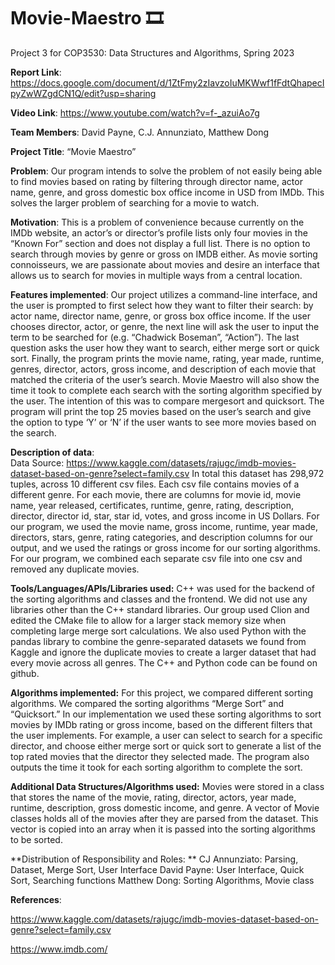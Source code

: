 # Movie-Maestro 🎞️
Project 3 for COP3530: Data Structures and Algorithms, Spring 2023

**Report Link**: https://docs.google.com/document/d/1ZtFmy2zIavzoIuMKWwf1fFdtQhapecIpyZwWZgdCN1Q/edit?usp=sharing

**Video Link**: https://www.youtube.com/watch?v=f-_azuiAo7g

**Team Members**: David Payne, C.J. Annunziato, Matthew Dong

**Project Title**: “Movie Maestro”

**Problem**: Our program intends to solve the problem of not easily being able to find movies based on rating by filtering through director name, actor name, genre, and gross domestic box office income in USD from IMDb. This solves the larger problem of searching for a movie to watch.

**Motivation**: This is a problem of convenience because currently on the IMDb website, an actor’s or director’s profile lists only four movies in the “Known For” section and does not display a full list. There is no option to search through movies by genre or gross on IMDB either. As movie sorting connoisseurs, we are passionate about movies and desire an interface that allows us to search for movies in multiple ways from a central location. 
 
**Features implemented**: Our project utilizes a command-line interface, and the user is prompted to first select how they want to filter their search: by actor name, director name, genre, or gross box office income. If the user chooses director, actor, or genre, the next line will ask the user to input the term to be searched for (e.g. “Chadwick Boseman”, “Action”). The last question asks the user how they want to search, either merge sort or quick sort. Finally, the program prints the movie name, rating, year made, runtime, genres, director, actors, gross income, and description of each movie that matched the criteria of the user’s search. Movie Maestro will also show the time it took to complete each search with the sorting algorithm specified by the user. The intention of this was to compare mergesort and quicksort. The program will print the top 25 movies based on the user’s search and give the option to type ‘Y’ or ‘N’ if the user wants to see more movies based on the search.

**Description of data**:  
Data Source: https://www.kaggle.com/datasets/rajugc/imdb-movies-dataset-based-on-genre?select=family.csv 
In total this dataset has 298,972 tuples, across 10 different csv files. Each csv file contains movies of a different genre.
For each movie, there are columns for movie id, movie name, year released, certificates, runtime, genre, rating, description, director, director id, star, star id, votes, and gross income in US Dollars.
For our program, we used the movie name, gross income, runtime, year made, directors, stars, genre, rating categories, and description columns for our output, and we used the ratings or gross income for our sorting algorithms. For our program, we combined each separate csv file into one csv and removed any duplicate movies.

**Tools/Languages/APIs/Libraries used:** C++ was used for the backend of the sorting algorithms and classes and the frontend. We did not use any libraries other than the C++ standard libraries. Our group used Clion and edited the CMake file to allow for a larger stack memory size when completing large merge sort calculations.
We also used Python with the pandas library to combine the genre-separated datasets we found from Kaggle and ignore the duplicate movies to create a larger dataset that had every movie across all genres. The C++ and Python code can be found on github.

**Algorithms implemented:** For this project, we compared different sorting algorithms. We compared the sorting algorithms “Merge Sort” and “Quicksort.” In our implementation we used these sorting algorithms to sort movies by IMDb rating or gross income, based on the different filters that the user implements. For example, a user can select to search for a specific director, and choose either merge sort or quick sort to generate a list of the top rated movies that the director they selected made. The program also outputs the time it took for each sorting algorithm to complete the sort. 

**Additional Data Structures/Algorithms used:**
Movies were stored in a class that stores the name of the movie, rating, director, actors, year made, runtime, description, gross domestic income, and genre. A vector of Movie classes holds all of the movies after they are parsed from the dataset. This vector is copied into an array when it is passed into the sorting algorithms to be sorted.

**Distribution of Responsibility and Roles: **
CJ Annunziato: Parsing, Dataset, Merge Sort, User Interface
David Payne: User Interface, Quick Sort, Searching functions
Matthew Dong: Sorting Algorithms, Movie class


**References**:

https://www.kaggle.com/datasets/rajugc/imdb-movies-dataset-based-on-genre?select=family.csv

https://www.imdb.com/
